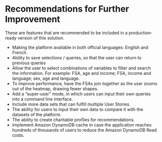 # Recommendations for Further Improvement

These are features that are recommended to be included in a production-ready version of this solution.

- Making the platform available in both official languages: English and French.
- Ability to save selections / queries, so that the user can return to previous queries
- Allow the user to select combinations of variables to filter and search the information. For example: FSA, age and income; FSA, income and language; sex, age and language.
- To improve performance, have the FSAs join together as the user zooms out of the heatmap, drawing fewer shapes.
- Add a “super-user” mode, in which users can input their own queries into a command line interface.
- Include more data sets that can fulfill multiple User Stories.
- The ability for users to input their own data to compare it with the datasets of the platform.
- The ability to create charitable profiles for recommendations.
- Implement Amazon DynamoDB cache in case the application reaches hundreds of thousands of users to reduce the Amazon DynamoDB Read costs.

